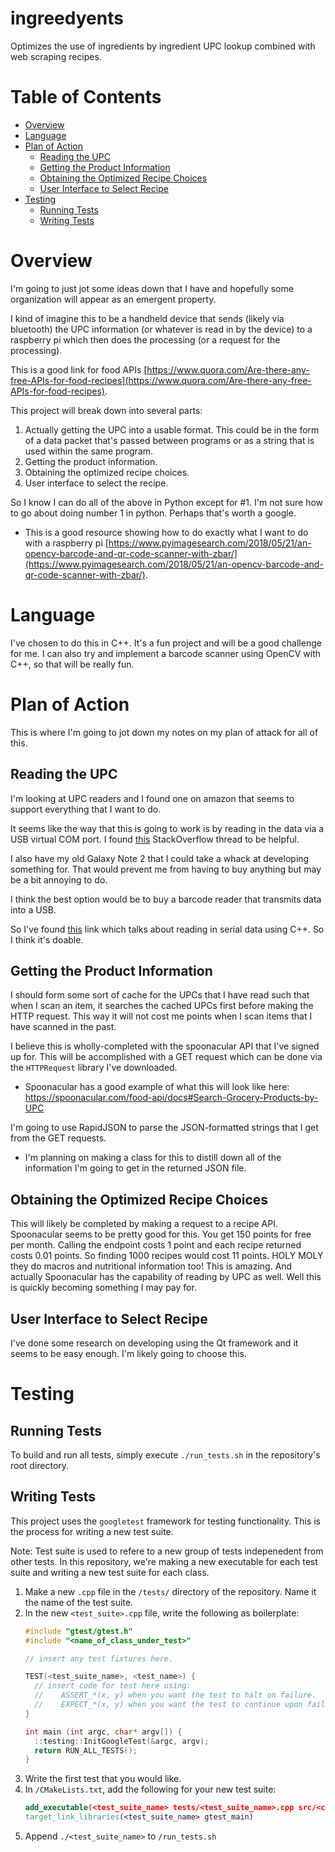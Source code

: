 # **ingreedyents**
 Optimizes the use of ingredients by ingredient UPC lookup combined with web scraping recipes.

# Table of Contents

+ [Overview](#overview)
+ [Language](#language)
+ [Plan of Action](#plan-of-action)
  + [Reading the UPC](#reading-the-upc)
  + [Getting the Product Information](#getting-the-product-information)
  + [Obtaining the Optimized Recipe Choices](#obtaining-the-optimized-recipe-choices)
  + [User Interface to Select Recipe](#user-interface-to-select-recipe)
+ [Testing](#testing)
  + [Running Tests](#running-tests)
  + [Writing Tests](#writing-tests)

# Overview

I'm going to just jot some ideas down that I have and hopefully some organization will appear as an emergent property.

I kind of imagine this to be a handheld device that sends (likely via bluetooth) the UPC information (or whatever is read in by the device) to a raspberry pi which then does the processing (or a request for the processing).

This is a good link for food APIs [https://www.quora.com/Are-there-any-free-APIs-for-food-recipes](https://www.quora.com/Are-there-any-free-APIs-for-food-recipes).

This project will break down into several parts:

1. Actually getting the UPC into a usable format. This could be in the form of a data packet that's passed between programs or as a string that is used within the same program.
2. Getting the product information.
3. Obtaining the optimized recipe choices.
4. User interface to select the recipe.

So I know I can do all of the above in Python except for #1. I'm not sure how to go about doing number 1 in python. Perhaps that's worth a google.
+ This is a good resource showing how to do exactly what I want to do with a raspberry pi [https://www.pyimagesearch.com/2018/05/21/an-opencv-barcode-and-qr-code-scanner-with-zbar/](https://www.pyimagesearch.com/2018/05/21/an-opencv-barcode-and-qr-code-scanner-with-zbar/).

# Language

I've chosen to do this in C++. It's a fun project and will be a good challenge for me. I can also try and implement a barcode scanner using OpenCV with C++, so that will be really fun.

# Plan of Action
This is where I'm going to jot down my notes on my plan of attack for all of this.

## Reading the UPC

I'm looking at UPC readers and I found one on amazon that seems to support everything that I want to do. 

It seems like the way that this is going to work is by reading in the data via a USB virtual COM port. I found [this](https://stackoverflow.com/questions/2291772/virtual-serial-device-in-python) StackOverflow thread to be helpful.

I also have my old Galaxy Note 2 that I could take a whack at developing something for. That would prevent me from having to buy anything but may be a bit annoying to do.

I think the best option would be to buy a barcode reader that transmits data into a USB.

So I've found [this](https://stackoverflow.com/questions/34842163/how-to-read-from-serial-device-in-c) link which talks about reading in serial data using C++. So I think it's doable.

## Getting the Product Information

I should form some sort of cache for the UPCs that I have read such that when I scan an item, it searches the cached UPCs first before making the HTTP request. This way it will not cost me points when I scan items that I have scanned in the past.

I believe this is wholly-completed with the spoonacular API that I've signed up for. This will be accomplished with a GET request which can be done via the `HTTPRequest` library I've downloaded.
  + Spoonacular has a good example of what this will look like here: https://spoonacular.com/food-api/docs#Search-Grocery-Products-by-UPC

I'm going to use RapidJSON to parse the JSON-formatted strings that I get from the GET requests.
  + I'm planning on making a class for this to distill down all of the information I'm going to get in the returned JSON file. 

## Obtaining the Optimized Recipe Choices

This will likely be completed by making a request to a recipe API. Spoonacular seems to be pretty good for this. You get 150 points for free per month. Calling the endpoint costs 1 point and each recipe returned costs 0.01 points. So finding 1000 recipes would cost 11 points. HOLY MOLY they do macros and nutritional information too! This is amazing. And actually Spoonacular has the capability of reading by UPC as well. Well this is quickly becoming something I may pay for.

## User Interface to Select Recipe

I've done some research on developing using the Qt framework and it seems to be easy enough. I'm likely going to choose this.

# Testing

## Running Tests

To build and run all tests, simply execute `./run_tests.sh` in the repository's root directory.

## Writing Tests

This project uses the `googletest` framework for testing functionality. This is the process for writing a new test suite.

Note: Test suite is used to refere to a new group of tests indepenedent from other tests. In this repository, we're making a new executable for each test suite and writing a new test suite for each class.

1. Make a new `.cpp` file in the `/tests/` directory of the repository. Name it the name of the test suite.
2. In the new `<test_suite>.cpp` file, write the following as boilerplate:
    ```c++
    #include "gtest/gtest.h"
    #include "<name_of_class_under_test>"

    // insert any test fixtures here.

    TEST(<test_suite_name>, <test_name>) {
      // insert code for test here using:
      //    ASSERT_*(x, y) when you want the test to halt on failure.
      //    EXPECT_*(x, y) when you want the test to continue upon failure.
    }

    int main (int argc, char* argv[]) {
      ::testing::InitGoogleTest(&argc, argv);
      return RUN_ALL_TESTS();
    }
    ```
3. Write the first test that you would like.
4. In `/CMakeLists.txt`, add the following for your new test suite:
    ```cmake
    add_executable(<test_suite_name> tests/<test_suite_name>.cpp src/<class_under_test>.cpp)
    target_link_libraries(<test_suite_name> gtest_main)
    ```
5. Append `./<test_suite_name>` to `/run_tests.sh`


